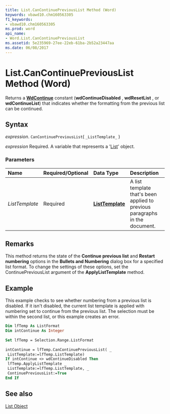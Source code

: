 ```yaml
---
title: List.CanContinuePreviousList Method (Word)
keywords: vbawd10.chm160563305
f1_keywords:
- vbawd10.chm160563305
ms.prod: word
api_name:
- Word.List.CanContinuePreviousList
ms.assetid: 5e235969-27ee-22eb-61ba-2b52a23447aa
ms.date: 06/08/2017
---
```



# List.CanContinuePreviousList Method (Word)

Returns a  **[WdContinue](Word.WdContinue.md)** constant (**wdContinueDisabled** , **wdResetList** , or **wdContinueList**) that indicates whether the formatting from the previous list can be continued.


## Syntax

 _expression_. `CanContinuePreviousList`( `_ListTemplate_` )

 _expression_ Required. A variable that represents a '[List](Word.List.md)' object.


### Parameters



|**Name**|**Required/Optional**|**Data Type**|**Description**|
|:-----|:-----|:-----|:-----|
| _ListTemplate_|Required| **[ListTemplate](Word.ListTemplate.md)**|A list template that's been applied to previous paragraphs in the document.|

## Remarks

This method returns the state of the  **Continue previous list** and **Restart numbering** options in the **Bullets and Numbering** dialog box for a specified list format. To change the settings of these options, set the ContinuePreviousList argument of the **ApplyListTemplate** method.


## Example

This example checks to see whether numbering from a previous list is disabled. If it isn't disabled, the current list template is applied with numbering set to continue from the previous list. The selection must be within the second list, or this example creates an error.


```vb
Dim lfTemp As ListFormat 
Dim intContinue As Integer 
 
Set lfTemp = Selection.Range.ListFormat 
 
intContinue = lfTemp.CanContinuePreviousList( _ 
 ListTemplate:=lfTemp.ListTemplate) 
If intContinue <> wdContinueDisabled Then 
 lfTemp.ApplyListTemplate _ 
 ListTemplate:=lfTemp.ListTemplate, _ 
 ContinuePreviousList:=True 
End If
```


## See also


[List Object](Word.List.md)

